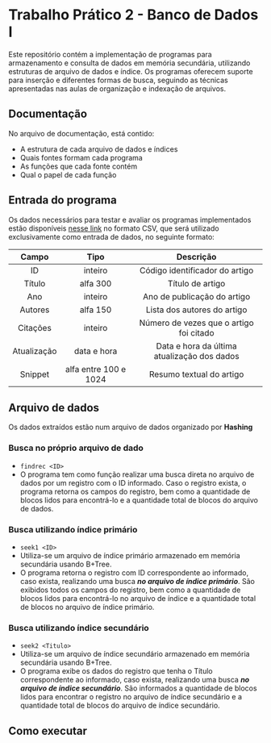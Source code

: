 # Trabalho Prático 2 - Banco de Dados I
Este repositório contém a implementação de programas para armazenamento e consulta de dados em memória secundária, utilizando estruturas de arquivo de dados e índice. Os programas oferecem suporte para inserção e diferentes formas de busca, seguindo as técnicas apresentadas nas aulas de organização e indexação de arquivos.

## Documentação
  No arquivo de documentação, está contido:
   * A estrutura de cada arquivo de dados e índices
   * Quais fontes formam cada programa
   * As funções que cada fonte contém
   * Qual o papel de cada função

## Entrada do programa
Os dados necessários para testar e avaliar os programas implementados estão disponíveis [nesse link](https://drive.google.com/file/d/1EVoP0d9Wwzj1O6eoFIkel9I3cpe43Gbv/view?usp=sharing) no formato CSV, que será utilizado exclusivamente como entrada de dados, no seguinte formato: 
    
Campo | Tipo | Descrição
| :---: | :---: | :---:
ID  | inteiro | Código identificador do artigo 
Título | alfa 300 | Título de artigo
Ano  | inteiro | Ano de publicação do artigo
Autores | alfa 150 | Lista dos autores do artigo
Citações |inteiro | Número de vezes que o artigo foi citado
Atualização  | data e hora | Data e hora da última atualização dos dados
Snippet| alfa entre 100 e 1024 | Resumo textual do artigo

## Arquivo de dados
Os dados extraídos estão num arquivo de dados organizado por **Hashing**

### Busca no próprio arquivo de dado
  * `findrec <ID>`
  * O programa tem como função realizar uma busca direta no arquivo de dados por um registro com o ID informado. Caso o registro exista, o programa retorna os campos do registro, bem como a quantidade de blocos lidos para encontrá-lo e a quantidade total de blocos do arquivo de dados.

### Busca utilizando índice primário
  * `seek1 <ID>`
  * Utiliza-se um arquivo de índice primário armazenado em memória secundária usando B+Tree.
  * O programa retorna o registro com ID correspondente ao informado, caso exista, realizando uma busca ***no arquivo de índice primário***. São exibidos todos os campos do registro, bem como a quantidade de blocos lidos para encontrá-lo no arquivo de índice e a quantidade total de blocos no arquivo de índice primário.

### Busca utilizando índice secundário
  * `seek2 <Titulo>`
  * Utiliza-se um arquivo de índice secundário armazenado em memória secundária usando B+Tree.
  * O programa exibe os dados do registro que tenha o Título correspondente ao informado, caso exista, realizando uma busca ***no arquivo de índice secundário***. São informados a quantidade de blocos lidos para encontrar o registro no arquivo de índice secundário e a quantidade total de blocos do arquivo de índice secundário.

## Como executar
